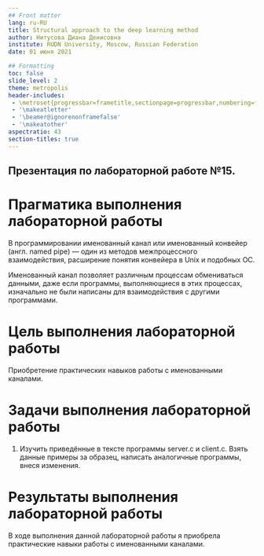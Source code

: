 ```yaml
---
## Front matter
lang: ru-RU
title: Structural approach to the deep learning method
author: Нитусова Диана Денисовна
institute: RUDN University, Moscow, Russian Federation
date: 01 июня 2021

## Formatting
toc: false
slide_level: 2
theme: metropolis
header-includes: 
 - \metroset{progressbar=frametitle,sectionpage=progressbar,numbering=fraction}
 - '\makeatletter'
 - '\beamer@ignorenonframefalse'
 - '\makeatother'
aspectratio: 43
section-titles: true
---
```


## Презентация по лабораторной работе №15.

# Прагматика выполнения лабораторной работы

В программировании именованный канал или именованный конвейер (англ. named pipe) — один из методов межпроцессного взаимодействия, расширение понятия конвейера в Unix и подобных ОС.

 Именованный канал позволяет различным процессам обмениваться данными, даже если программы, выполняющиеся в этих процессах, изначально не были написаны для взаимодействия с другими программами.

# Цель выполнения лабораторной работы 

Приобретение практических навыков работы с именованными каналами.

# Задачи выполнения лабораторной работы

1. Изучить приведённые в тексте программы server.c и client.c. Взять данные примеры за образец, написать аналогичные программы, внеся изменения.

# Результаты выполнения лабораторной работы

В ходе выполнения данной лабораторной работы я приобрела практические навыки работы с именованными каналами.